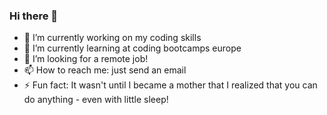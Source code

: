 ### Hi there 👋

- 🔭 I’m currently working on my coding skills
- 🌱 I’m currently learning at coding bootcamps europe
- 🤔 I’m looking for a remote job!
- 📫 How to reach me: just send an email
- ⚡ Fun fact: It wasn't until I became a mother that I realized that you can do anything - even with little sleep!
